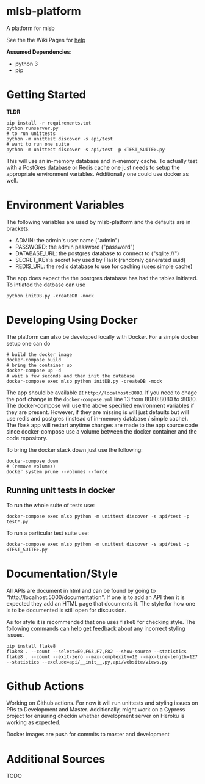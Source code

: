 # mlsb-platform
A platform for mlsb

See the the Wiki Pages for [help](https://github.com/fras2560/mlsb-platform/wiki)

**Assumed Dependencies**:
* python 3
* pip

# Getting Started
**TLDR**
```
pip install -r requirements.txt
python runserver.py
# to run unittests
python -m unittest discover -s api/test
# want to run one suite
python -m unittest discover -s api/test -p <TEST_SUITE>.py
```
This will use an in-memory database and in-memory cache. To actually test
with a PostGres database or Redis cache one just needs to setup the appropriate
environment variables. Additionally one could use docker as well.

# Environment Variables
The following variables are used by mlsb-platform and the defaults are in
brackets:
* ADMIN: the admin's user name ("admin") 
* PASSWORD: the admin password ("password")
* DATABASE_URL: the postgres database to connect to ("sqlite://")
* SECRET_KEY:a secret key used by Flask (randomly generated uuid)
* REDIS_URL: the redis database to use for caching (uses simple cache)

The app does expect the the postgres database has had the tables initiated. To intiated the datbase can use
```
python initDB.py -createDB -mock
```
# Developing Using Docker
The platform can also be developed locally with Docker. For a simple docker setup one can do
```
# build the docker image
docker-compose build
# bring the container up
docker-compose up -d
# wait a few seconds and then init the database
docker-compose exec mlsb python initDB.py -createDB -mock
```
The app should be available at `http://localhost:8080`. If you need to chage the port change
in the `docker-compose.yml` line 13 from 8080:8080 to <PORT>:8080.
The docker-compose will use the above specified environment variables if they are present.
However, if they are missing is will just defaults but will use redis and postgres
(instead of in-memory database / simple cache).
The flask app will restart anytime changes are made to the app source code since docker-compose use a volume
between the docker container and the code repository.

To bring the docker stack down just use the following:
```
docker-compose down
# (remove volumes)
docker system prune --volumes --force
```

## Running unit tests in docker
To run the whole suite of tests use:
```
docker-compose exec mlsb python -m unittest discover -s api/test -p test*.py
```
To run a particular test suite use:
```
docker-compose exec mlsb python -m unittest discover -s api/test -p <TEST_SUITE>.py
```

# Documentation/Style
All APIs are document in html and can be found by going to
"http://localhost:5000/documentation". If one is to add an API then it
is expected they add an HTML page that documents it.
The style for how one is to be documented is still open for discussion.

As for style it is recommended that one uses flake8 for checking style. The
following commands can help get feedback about any incorrect styling issues.

```
pip install flake8
flake8 . --count --select=E9,F63,F7,F82 --show-source --statistics
flake8 . --count --exit-zero --max-complexity=10 --max-line-length=127 --statistics --exclude=api/__init__.py,api/website/views.py
```

# Github Actions
Working on Github actions. For now it will run unittests and styling issues
on PRs to Development and Master. Additionally, might work on a Cypress project
for ensuring checkin whether development server on Heroku is working as
expected.

Docker images are push for commits to master and development

# Additional Sources
TODO
